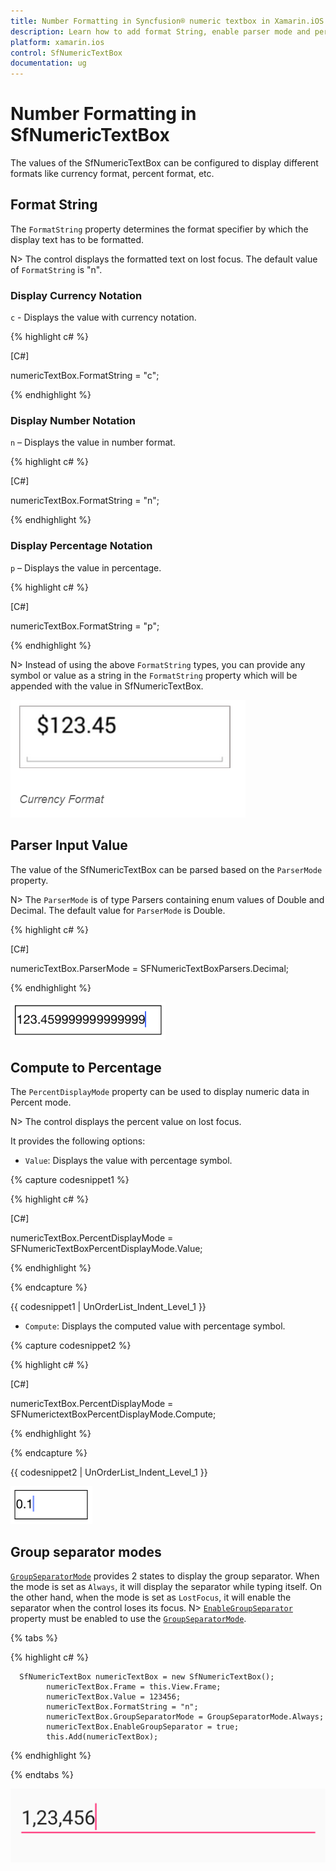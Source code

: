 ```yaml
---
title: Number Formatting in Syncfusion® numeric textbox in Xamarin.iOS
description: Learn how to add format String, enable parser mode and percent display mode for SfNumericTextBox control.
platform: xamarin.ios
control: SfNumericTextBox
documentation: ug
---
```


# Number Formatting in SfNumericTextBox

The values of the SfNumericTextBox can be configured to display different formats like currency format, percent format, etc.

## Format String

The `FormatString` property determines the format specifier by which the display text has to be formatted. 

N> The control displays the formatted text on lost focus. The default value of `FormatString` is "n".

### Display Currency Notation

`c` - Displays the value with currency notation.
	
{% highlight c# %}

[C#]
	
numericTextBox.FormatString = "c";
	 
{% endhighlight %}
	
### Display Number Notation

`n` – Displays the value in number format.
	
{% highlight c# %}

[C#]
	
numericTextBox.FormatString = "n";
	 
{% endhighlight %}
	
### Display Percentage Notation

`p` – Displays the value in percentage.
	
{% highlight c# %}

[C#]

numericTextBox.FormatString = "p";
	 
{% endhighlight %}
	
N> Instead of using the above `FormatString` types, you can provide any symbol or value as a string in the `FormatString` property which will be appended with the value in SfNumericTextBox.

![Display the SfNumericTextBox with FormatString](images/FormatString.png)

## Parser Input Value

The value of the SfNumericTextBox can be parsed based on the `ParserMode` property.

N> The `ParserMode` is of type Parsers containing enum values of Double and Decimal. The default value for `ParserMode` is Double.

{% highlight c# %}

[C#]

numericTextBox.ParserMode = SFNumericTextBoxParsers.Decimal;
	  
{% endhighlight %}

![Display the SfNumericTextBox with ParserMode](images/ParserMode.png)

## Compute to Percentage

The `PercentDisplayMode` property can be used to display numeric data in Percent mode. 

N> The control displays the percent value on lost focus. 

It provides the following options:

* `Value`: Displays the value with percentage symbol.

{% capture codesnippet1 %}

{% highlight c# %}

[C#]

numericTextBox.PercentDisplayMode = SFNumericTextBoxPercentDisplayMode.Value;

{% endhighlight %}

{% endcapture %}

{{ codesnippet1 | UnOrderList_Indent_Level_1 }} 

* `Compute`: Displays the computed value with percentage symbol.

{% capture codesnippet2 %}

{% highlight c# %}

[C#]

numericTextBox.PercentDisplayMode = SFNumerictextBoxPercentDisplayMode.Compute;

{% endhighlight %}

{% endcapture %}

{{ codesnippet2 | UnOrderList_Indent_Level_1 }} 

![Display the SfNumericTextBox with PercentDisplayMode](images/PercentDisplayMode.png)

## Group separator modes

[`GroupSeparatorMode`](https://help.syncfusion.com/cr/xamarin-ios/Syncfusion.SfNumericTextBox.iOS.SfNumericTextBox_1.html#Syncfusion_SfNumericTextBox_iOS_SfNumericTextBox_GroupSeparatorMode) provides 2 states to display the group separator. When the mode is set as `Always`, it will display the separator while typing itself. On the other hand, when the mode is set as `LostFocus`, it will enable the separator when the control loses its focus.
N> [`EnableGroupSeparator`](https://help.syncfusion.com/cr/xamarin-ios/Syncfusion.SfNumericTextBox.iOS.SfNumericTextBox_1.html#Syncfusion_SfNumericTextBox_iOS_SfNumericTextBox_EnableGroupSeparator) property must be enabled to use the [`GroupSeparatorMode`](https://help.syncfusion.com/cr/xamarin-ios/Syncfusion.SfNumericTextBox.iOS.SfNumericTextBox_1.html#Syncfusion_SfNumericTextBox_iOS_SfNumericTextBox_GroupSeparatorMode).

{% tabs %}

{% highlight c# %}

      SfNumericTextBox numericTextBox = new SfNumericTextBox();
            numericTextBox.Frame = this.View.Frame;
            numericTextBox.Value = 123456;
            numericTextBox.FormatString = "n";
            numericTextBox.GroupSeparatorMode = GroupSeparatorMode.Always;
            numericTextBox.EnableGroupSeparator = true;
            this.Add(numericTextBox);

{% endhighlight %}

{% endtabs %}

![Display the value with enable group separator](images/SeparatorMode.png)

